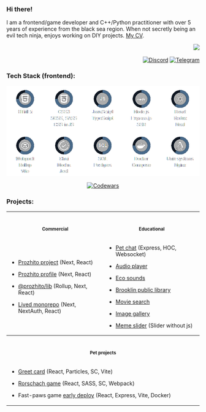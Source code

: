 ### Hi there!

I am a frontend/game developer and C++/Python practitioner with over 5 years of experience from the black sea region. When not secretly being an evil tech ninja, enjoys working on DIY projects. [My CV](https://mrhoft.github.io/rsschool-cv/).

<div align="right">

  [![](https://visitcount.itsvg.in/api?id=mrHoft&icon=0&color=1)](https://visitcount.itsvg.in)

  [![Discord](https://img.shields.io/badge/Discord-%237289DA.svg?logo=discord&logoColor=white)](https://discord.gg/mr.hoft) 
  [![Telegram](https://img.shields.io/badge/-Telegram-0088cc?style=flat-square&logo=Telegram&logoColor=white)](https://t.me/mrHoft)

</div>

### Tech Stack (frontend):

<div align="center">

[![stack-image](https://github.com/mrHoft/rsschool-cv/blob/rsschool-cv-html/src/assets/stack.png)](#Tech)

[![Codewars](https://www.codewars.com/users/mrHoft/badges/large)](#Tech)

</div>

### Projects:

<table>
 <tr>
    <th align="center"><img width="380" height="1"><p><small>Commercial</small></p></th>
    <th align="center"><img width="380" height="1"><p><small>Educational</small></p></th>
 </tr>
 <tr>
   <td>

+ [Prozhito project](https://prozhito.org/) (Next, React)
+ [Prozhito profile](https://profile.prozhito.org/) (Next, React)
+ [@prozhito/lib](https://github.com/prozhito/lib) (Rollup, Next, React)
+ [Lived monorepo](https://github.com/mrHoft/lived) (Next, NextAuth, React)

    </td>
    <td>

- [Pet chat](https://pet-chat.netlify.app/) (Express, HOC, Websocket)
- [Audio player](https://mrhoft.github.io/RSSchool/audio-player/)
- [Eco sounds](https://mrhoft.github.io/RSSchool/eco-sounds/)
- [Brooklin public library](https://mrhoft.github.io/RSSchool/library/)
- [Movie search](https://mrhoft.github.io/RSSchool/movie-app/)
- [Image gallery](https://mrhoft.github.io/RSSchool/image-gallery/)
- [Meme slider](https://mrhoft.github.io/RSSchool/cssMemeSlider/) (Slider without js)

    </td>
  </tr>
  <tr>
    <th align="center" colspan="2"><img width="380" height="1"><p><small>Pet projects</small></p></th>
 </tr>
 <tr>
   <td colspan="2">

+ [Greet card](https://greet-card.vercel.app/) (React, Particles, SC, Vite)
+ [Rorschach game](https://rorschach-game.vercel.app/) (React, SASS, SC, Webpack)
+ Fast-paws game [early deploy](https://fast-paws.onrender.com/game) (React, Express, Vite, Docker)

    </td>
  </tr>
</table>

<!--
### GitHub Stats:

![](https://github-readme-stats.vercel.app/api?username=mrHoft&theme=dark&hide_border=true&include_all_commits=false&count_private=false)
![](https://github-readme-stats.vercel.app/api/top-langs/?username=mrHoft&theme=dark&hide_border=true&include_all_commits=false&count_private=false&layout=compact)
-->

<!--
**mrHoft/mrHoft** is a ✨ _special_ ✨ repository because its `README.md` (this file) appears on your GitHub profile.
-->
